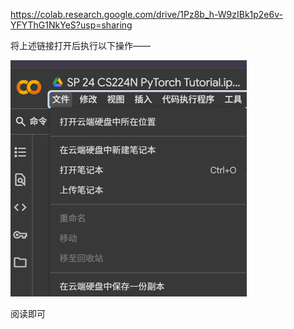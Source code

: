 https://colab.research.google.com/drive/1Pz8b_h-W9zIBk1p2e6v-YFYThG1NkYeS?usp=sharing

将上述链接打开后执行以下操作——

<img src="./pytorch.assets/pytorch-copy.png"  alt="pytorch-copy" style="zoom:50%;" />

阅读即可
